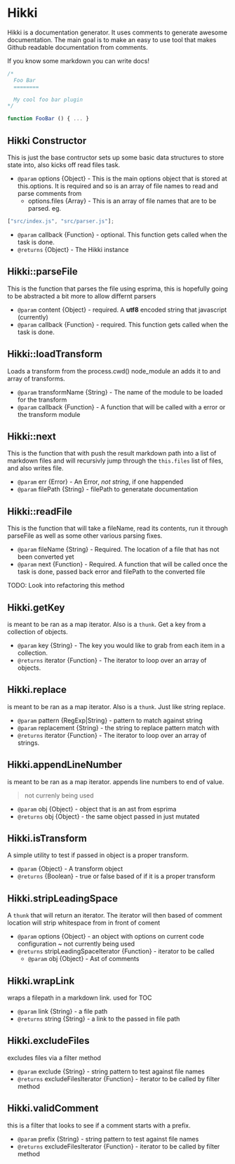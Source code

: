 # Hikki

Hikki is a documentation generator. It uses comments to generate awesome documentation. The main goal is to make an easy to use tool that makes Github readable documentation from comments.

If you know some markdown you can write docs!

```javascript
/*
  Foo Bar
  ========

  My cool foo bar plugin
*/

function FooBar () { ... }
```

## Hikki Constructor

This is just the base contructor sets up some basic data structures to store state into, also kicks off read files task.

* `@param` options {Object} - This is the main options object that is stored at this.options. It is required and so is an array of file names to read and parse comments from
  * options.files {Array} - This is an array of file names that are to be parsed. eg.

```javascript
["src/index.js", "src/parser.js"];
```

* `@param` callback {Function} - optional. This function gets called when the task is done.
* `@returns` {Object} - The Hikki instance

## Hikki::parseFile

This is the function that parses the file using esprima, this is hopefully going to be abstracted a bit more to allow differnt parsers

* `@param` content {Object} - required. A **utf8** encoded string that javascript (currently)
* `@param` callback {Function} - required. This function gets called when the task is done.

## Hikki::loadTransform

Loads a transform from the process.cwd() node_module an adds it to and array of
transforms.

* `@param` transformName {String} - The name of the module to be loaded for the transform
* `@param` callback {Function} - A function that will be called with a error or the transform module

## Hikki::next

This is the function that with push the result markdown path into a list of markdown files and will recursivly jump through the `this.files` list of files, and also writes file.

* `@param` err {Error} - An Error, _not string_, if one happended
* `@param` filePath {String} - filePath to generatate documentation

## Hikki::readFile

This is the function that will take a fileName, read its contents, run it through parseFile as well as some other various parsing fixes.

* `@param` fileName {String} - Required. The location of a file that has not been converted yet
* `@param` next {Function} - Required. A function that will be called once the task is done, passed back error and filePath to the converted file

TODO: Look into refactoring this method

## Hikki.getKey

is meant to be ran as a map iterator. Also is a `thunk`. Get a key from a collection of objects.

* `@param` key {String} - The key you would like to grab from each item in a collection.
* `@returns` iterator {Function} - The iterator to loop over an array of objects.

## Hikki.replace

is meant to be ran as a map iterator. Also is a `thunk`. Just like string replace.

* `@param` pattern {RegExp|String} - pattern to match against string
* `@param` replacement {String} - the string to replace pattern match with
* `@returns` iterator {Function} - The iterator to loop over an array of strings.

## Hikki.appendLineNumber

is meant to be ran as a map iterator. appends line numbers to end of value.

> not currenly being used

* `@param` obj {Object} - object that is an ast from esprima
* `@returns` obj {Object} - the same object passed in just mutated

## Hikki.isTransform

A simple utility to test if passed in object is a proper transform.

* `@param` {Object} - A transform object
* `@returns` {Boolean} - true or false based of if it is a proper transform

## Hikki.stripLeadingSpace

A `thunk` that will return an iterator. The iterator will then based of comment location will strip whitespace from in front of coment

* `@param` options {Object} - an object with options on current code configuration ~ not currently being used
* `@returns` stripLeadingSpaceIterator {Function} - iterator to be called
  * `@param` obj {Object} - Ast of comments

## Hikki.wrapLink

wraps a filepath in a markdown link. used for TOC

* `@param` link {String} - a file path
* `@returns` string {String} - a link to the passed in file path

## Hikki.excludeFiles

excludes files via a filter method

* `@param` exclude {String} - string pattern to test against file names
* `@returns` excludeFilesIterator {Function} - iterator to be called by filter method

## Hikki.validComment

this is a filter that looks to see if a comment starts with a prefix.

* `@param` prefix {String} - string pattern to test against file names
* `@returns` excludeFilesIterator {Function} - iterator to be called by filter method
